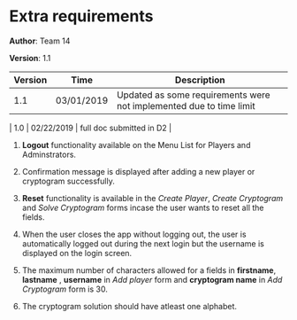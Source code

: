 # Extra requirements

**Author**: Team 14

**Version**: 1.1

| Version | Time | Description |
| --------| -----| ------------|
| 1.1 | 03/01/2019 | Updated as some requirements were not implemented due to time limit|

| 1.0 | 02/22/2019 | full doc submitted in D2 |


1. **Logout** functionality available on the Menu List for Players and Adminstrators.

2. Confirmation message is displayed after adding a new player or cryptogram successfully.

3. **Reset** functionality is available in the *Create Player*, *Create Cryptogram* and *Solve Cryptogram* forms incase the user wants to reset all the fields.

4. When the user closes the app without logging out, the user is automatically logged out during the next login but the username is displayed on the login screen.

5. The maximum number of characters allowed for a fields in **firstname**, **lastname** , **username** in *Add player* form and **cryptogram name** in *Add Cryptogram* form is 30.

6. The cryptogram solution should have atleast one alphabet.